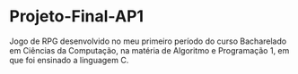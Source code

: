 # Projeto-Final-AP1
 Jogo de RPG desenvolvido no meu primeiro período do curso Bacharelado em Ciências da Computação, na matéria de Algoritmo e Programação 1, em que foi ensinado a linguagem C.
